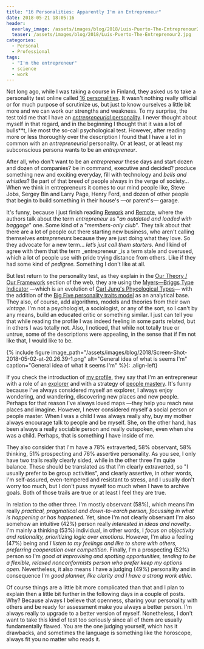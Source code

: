 ```yaml
---
title: "16 Personalities: Apparently I'm an Entrepreneur"
date: 2018-05-21 18:05:16
header:
  overlay_image: /assets/images/blog/2018/Luis-Puerto-The-Entreprenour2.jpg
  teaser: /assets/images/blog/2018/Luis-Puerto-The-Entreprenour2.jpg
categories:
  - Personal
  - Professional
tags:
  - "I'm the entrepreneur"
  - science
  - work
---
```

Not long ago, while I was taking a course in Finland, they asked us to take a personality test online called [16 personalities](https://www.16personalities.com). It wasn't nothing really official or for much purpose of scrutinize us, but just to know ourselves a little bit more and we can work our strengths and weakness. To my surprise, the test told me that I have an [_entrepreneurial_ personality](https://www.16personalities.com/profiles/aac7d80816e2d). I never thought about myself in that regard, and in the beginning I thought that it was a lot of bulls**t, like most the so-call psychological test. However, after reading more or less thoroughly over the description I found that I have a lot in common with an _entrepreneurial_ personality. Or at least, or at least my subconscious persona wants to be an _entrepreneur_.

After all, who don't want to be an _entrepreneur_ these days and start dozen and dozen of companies? be in command, executive and decided? produce something new and exciting everyday, fill with technology and _bells and whistles_? Be part of that breed of people always in the verge of society… When we think in entrepreneurs it comes to our mind people like, Steve Jobs, Sergey Bin and Larry Page, Henry Ford, and dozen of other people that begin to build something in their house's —or parent's— garage.

It's funny, because I just finish reading [Rework](https://basecamp.com/books/rework) and [Remote](https://basecamp.com/books/remote), where the authors talk about the term _entrepreneur_ as "_an outdated and loaded with baggage_" one. Some kind of a "_members-only club_". They talk about that there are a lot of people out there starting new business, who aren't calling themselves _entrepreneurs_ because they are just doing what they love. So they advocate for a new term… _let’s just call them starters_. And I kind of agree with them that the term _entrepreneur _is a term stale and overused, which a lot of people use with pride trying distance from others. Like if they had some kind of _pedigree._ Something I don't like at all.

But lest return to the personality test, as they explain in the [Our Theory / Our Framework](https://www.16personalities.com/articles/our-theory) section of the web, they are using the [Myers—Briggs Type Indicator](https://en.wikipedia.org/wiki/Myers—Briggs_Type_Indicator#Criticism) —which is an evolution of [Carl Jung's Phycological Types](https://en.wikipedia.org/wiki/Psychological_Types)— with the addition of the [Big Five personality traits model](https://en.wikipedia.org/wiki/Big_Five_personality_traits) as an analytical base. They also, of course, add algorithms, models and theories from their own _vintage_. I'm not a psychologist, a sociologist, or any of the sort, so I can't by any means, build an educated critic or something similar. I just can tell you that while reading the profile I was indeed feeling in some parts related, but in others I was totally not. Also, I noticed, that while not totally true or untrue, some of the descriptions were appealing, in the sense that if I'm not like that, I would like to be.

{% include figure image_path="/assets/images/blog/2018/Screen-Shot-2018-05-02-at-20.26.39-1.png" alt="General idea of what is seems I'm" caption="General idea of what it seems I'm" %}{: .align-left}

If you check the introduction of [my profile](https://www.16personalities.com/profiles/aac7d80816e2d), they say that I'm an entrepreneur with a role of an [explorer](https://www.16personalities.com/articles/roles-explorers) and with a strategy of [people mastery](https://www.16personalities.com/articles/strategies-people-mastery). It's funny because I've always considered myself an explorer, I always enjoy wondering, and wandering, discovering new places and new people. Perhaps for that reason I've always loved maps —they help you reach new places and imagine. However, I never considered myself a social person or people master. When I was a child I was always really shy, buy my mother always encourage talk to people and be myself. She, on the other hand, has been always a really sociable person and really outspoken, even when she was a child. Perhaps, that is something I have inside of me.

They also consider that I'm have a 78% extraverted, 58% observant, 58% thinking, 51% prospecting and 76% assertive personality. As you see, I only have two trails really clearly sided, while in the other three I'm quite balance. These should be translated as that I'm clearly extraverted, so "I usually prefer to be group activities", and clearly assertive, in other words, I'm self-assured, even-tempered and resistant to stress, and I usually don't worry too much, but I don't puss myself too much when I have to archive goals. Both of those trails are true or at least I feel they are true.

In relation to the other three. I'm mostly observant (58%), which means I'm really _practical, pragmatical and down-to-earch person, focussing in what is happening or has happened_. Yet, since I'm not clearly observant I'm also somehow an intuitive (42%) person really _interested in ideas and novelty_. I'm mainly a thinking (53%) individual, in other words, I _focus on objectivity and rationality, prioritizing logic over emotions_. However, I'm also a feeling (47%) being and _I listen to my feelings and like to share with others, preferring cooperation over competition_. Finally, I'm a prospecting (52%) person so I'm _good at improvising and spotting opportunities,_ _tending to be a flexible, relaxed nonconformists person who prefer keep my options open_. Nevertheless, it also means I have a judging (49%) personality and in consequence I'm _good planner, like clarity and I have a strong work ethic._

Of course things are a little bit more complicated than that and I plan to explain then a little bit further in the following days in a couple of posts. Why? Because always I believe that openness, sharing your personality with others and be ready for assessment make you always a better person. I'm always really to upgrade to a better version of myself. Nonetheless, I don't want to take this kind of test too seriously since all of them are usually fundamentally flawed. You are the one judging yourself, which has it drawbacks, and sometimes the language is something like the horoscope, always fit you no matter who reads it.
